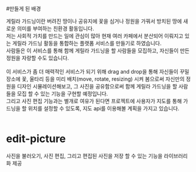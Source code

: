 #만들게 된 배경

게릴라 가드닝이란 버려진 땅이나 공유지에 꽃을 심거나 정원을 가꿔서 방치된 땅에 새로운 의미를 부여하는 친환경 활동입니다.<br> 
저는 사회적 가치를 만드는 일에 관심이 많아 현재 여러 카페에서 분산되어 이뤄지고 있는 게릴라 가드닝 활동을 통합하는 플랫폼 서비스를 만들기로 하였습니다.<br> 
사람들은 이 서비스를 통해 함께 게릴라 가드닝을 할 사람들을 모집하고, 자신들이 만든 정원을 자랑할 수도 있습니다.<br><br>
이 서비스가 좀 더 매력적인 서비스가 되기 위해 
drag and drop을 통해 자신들이 꾸밀 장소에 꽃, 울타리 등을 미리 배치(move, rotate, resizing) 시켜 봄으로써 자신만의 정원을 디자인 시뮬레이션해보고, 그 사진을 공유함으로써 함께 게릴라 가드닝을 할 사람들을 모집 할 수 있는 기능을 구현할 예정입니다.<br> 
그리고 사진 편집 기능과는 별개로 여유가 된다면 프로젝트에 사용자가 지도를 통해 가드닝을 할 위치를 설정할 수 있도록, 지도 api를 이용해볼 계획을 가지고 있습니다.<br><br>

# edit-picture
사진을 불러오기, 사진 편집, 그리고 편집된 사진을 저장 할 수 있는 기능을 라이브러리화 제공<br><br><br>


